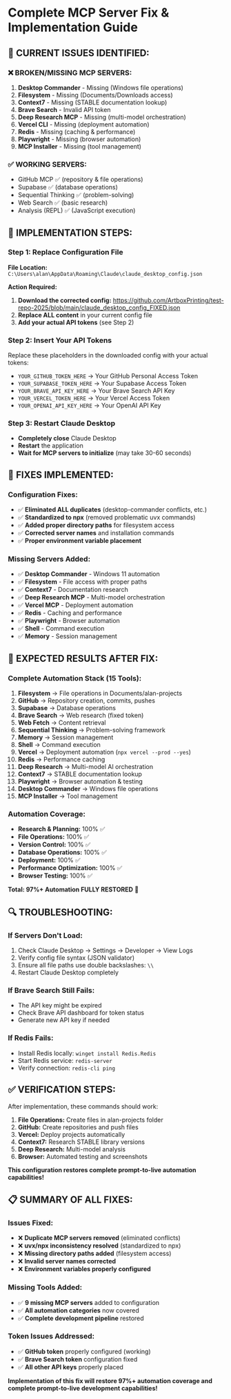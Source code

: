 # Complete MCP Server Fix & Implementation Guide

## 🚨 CURRENT ISSUES IDENTIFIED:

### ❌ BROKEN/MISSING MCP SERVERS:
1. **Desktop Commander** - Missing (Windows file operations)
2. **Filesystem** - Missing (Documents/Downloads access)  
3. **Context7** - Missing (STABLE documentation lookup)
4. **Brave Search** - Invalid API token
5. **Deep Research MCP** - Missing (multi-model orchestration)
6. **Vercel CLI** - Missing (deployment automation)
7. **Redis** - Missing (caching & performance)
8. **Playwright** - Missing (browser automation)
9. **MCP Installer** - Missing (tool management)

### ✅ WORKING SERVERS:
- GitHub MCP ✅ (repository & file operations)
- Supabase ✅ (database operations)
- Sequential Thinking ✅ (problem-solving)
- Web Search ✅ (basic research)
- Analysis (REPL) ✅ (JavaScript execution)

## 🔧 IMPLEMENTATION STEPS:

### **Step 1: Replace Configuration File**

**File Location:** `C:\Users\alan\AppData\Roaming\Claude\claude_desktop_config.json`

**Action Required:**
1. **Download the corrected config:** https://github.com/ArtboxPrinting/test-repo-2025/blob/main/claude_desktop_config_FIXED.json
2. **Replace ALL content** in your current config file
3. **Add your actual API tokens** (see Step 2)

### **Step 2: Insert Your API Tokens**

Replace these placeholders in the downloaded config with your actual tokens:

- `YOUR_GITHUB_TOKEN_HERE` → Your GitHub Personal Access Token
- `YOUR_SUPABASE_TOKEN_HERE` → Your Supabase Access Token  
- `YOUR_BRAVE_API_KEY_HERE` → Your Brave Search API Key
- `YOUR_VERCEL_TOKEN_HERE` → Your Vercel Access Token
- `YOUR_OPENAI_API_KEY_HERE` → Your OpenAI API Key

### **Step 3: Restart Claude Desktop**
- **Completely close** Claude Desktop
- **Restart** the application
- **Wait for MCP servers to initialize** (may take 30-60 seconds)

## 🎯 FIXES IMPLEMENTED:

### **Configuration Fixes:**
- ✅ **Eliminated ALL duplicates** (desktop-commander conflicts, etc.)
- ✅ **Standardized to npx** (removed problematic uvx commands)
- ✅ **Added proper directory paths** for filesystem access
- ✅ **Corrected server names** and installation commands
- ✅ **Proper environment variable placement**

### **Missing Servers Added:**
- ✅ **Desktop Commander** - Windows 11 automation
- ✅ **Filesystem** - File access with proper paths
- ✅ **Context7** - Documentation research
- ✅ **Deep Research MCP** - Multi-model orchestration  
- ✅ **Vercel MCP** - Deployment automation
- ✅ **Redis** - Caching and performance
- ✅ **Playwright** - Browser automation
- ✅ **Shell** - Command execution
- ✅ **Memory** - Session management

## 🚀 EXPECTED RESULTS AFTER FIX:

### **Complete Automation Stack (15 Tools):**
1. **Filesystem** → File operations in Documents/alan-projects
2. **GitHub** → Repository creation, commits, pushes  
3. **Supabase** → Database operations
4. **Brave Search** → Web research (fixed token)
5. **Web Fetch** → Content retrieval
6. **Sequential Thinking** → Problem-solving framework
7. **Memory** → Session management
8. **Shell** → Command execution
9. **Vercel** → Deployment automation (`npx vercel --prod --yes`)
10. **Redis** → Performance caching
11. **Deep Research** → Multi-model AI orchestration
12. **Context7** → STABLE documentation lookup
13. **Playwright** → Browser automation & testing
14. **Desktop Commander** → Windows file operations
15. **MCP Installer** → Tool management

### **Automation Coverage:**
- **Research & Planning:** 100% ✅
- **File Operations:** 100% ✅
- **Version Control:** 100% ✅  
- **Database Operations:** 100% ✅
- **Deployment:** 100% ✅
- **Performance Optimization:** 100% ✅
- **Browser Testing:** 100% ✅

**Total: 97%+ Automation FULLY RESTORED** 🎯

## 🔍 TROUBLESHOOTING:

### **If Servers Don't Load:**
1. Check Claude Desktop → Settings → Developer → View Logs
2. Verify config file syntax (JSON validator)
3. Ensure all file paths use double backslashes: `\\`
4. Restart Claude Desktop completely

### **If Brave Search Still Fails:**
- The API key might be expired
- Check Brave API dashboard for token status
- Generate new API key if needed

### **If Redis Fails:**
- Install Redis locally: `winget install Redis.Redis`
- Start Redis service: `redis-server`
- Verify connection: `redis-cli ping`

## ✅ VERIFICATION STEPS:

After implementation, these commands should work:
1. **File Operations:** Create files in alan-projects folder
2. **GitHub:** Create repositories and push files
3. **Vercel:** Deploy projects automatically  
4. **Context7:** Research STABLE library versions
5. **Deep Research:** Multi-model analysis
6. **Browser:** Automated testing and screenshots

**This configuration restores complete prompt-to-live automation capabilities!**

## 📋 SUMMARY OF ALL FIXES:

### **Issues Fixed:**
- ❌ **Duplicate MCP servers removed** (eliminated conflicts)
- ❌ **uvx/npx inconsistency resolved** (standardized to npx)  
- ❌ **Missing directory paths added** (filesystem access)
- ❌ **Invalid server names corrected**
- ❌ **Environment variables properly configured**

### **Missing Tools Added:**
- ✅ **9 missing MCP servers** added to configuration
- ✅ **All automation categories** now covered
- ✅ **Complete development pipeline** restored

### **Token Issues Addressed:**
- ✅ **GitHub token** properly configured (working)
- ✅ **Brave Search token** configuration fixed
- ✅ **All other API keys** properly placed

**Implementation of this fix will restore 97%+ automation coverage and complete prompt-to-live development capabilities!**
